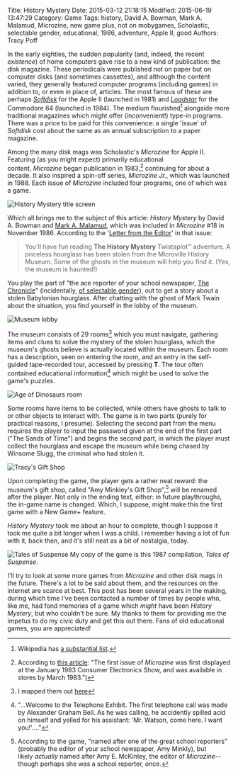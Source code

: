 Title: History Mystery
Date: 2015-03-12 21:18:15
Modified: 2015-06-19 13:47:29
Category: Game
Tags: history, David A. Bowman, Mark A. Malamud, Microzine, new game plus, not on mobygames, Scholastic, selectable gender, educational, 1986, adventure, Apple II, good
Authors: Tracy Poff

In the early eighties, the sudden popularity (and, indeed, the recent *existence*) of home computers gave rise to a new kind of publication: the disk magazine. These periodicals were published not on paper but on computer disks (and sometimes cassettes), and although the content varied, they generally featured computer programs (including games) in addition to, or even in place of, articles. The most famous of these are perhaps *[Softdisk][wpsoftdisk]* for the Apple II (launched in 1981) and *[Loadstar][wploadstar]* for the Commodore 64 (launched in 1984). The medium flourished[^diskmags] alongside more traditional magazines which might offer (inconvenient!) type-in programs. There was a price to be paid for this convenience: a single 'issue' of *Softdisk* cost about the same as an annual subscription to a paper magazine.

Among the many disk mags was Scholastic's *Microzine* for Apple II. Featuring (as you might expect) primarily educational content, *Microzine* began publication in 1983,[^micropub] continuing for about a decade. It also inspired a spin-off series, *Microzine Jr.*, which was launched in 1988. Each issue of *Microzine* included four programs, one of which was a game.

![History Mystery title screen]({filename}images/Microzine18.Sid_000000004.png)

Which all brings me to the subject of this article: *History Mystery* by David A. Bowman and [Mark A. Malamud][mark], which was included in *Microzine* #18 in November 1986. According to the '[Letter from the Editor][letter]' in that issue:

> You'll have fun reading **The History Mystery** Twistaplot™ adventure. A priceless hourglass has been stolen from the Microville History Museum. Some of the ghosts in the museum will help you find it. (Yes, the museum is haunted!)

You play the part of "the ace reporter of your school newspaper, <span style="text-decoration:underline;">The Chronicle</span>" (incidentally, [of selectable gender][gender]), out to get a story about a stolen Babylonian hourglass. After chatting with the ghost of Mark Twain about the situation, you find yourself in the lobby of the museum.

![Museum lobby]({filename}images/Microzine18.Sid_000000014.png)

The museum consists of 29 rooms[^map] which you must navigate, gathering items and clues to solve the mystery of the stolen hourglass, which the museum's ghosts believe is actually located within the museum. Each room has a description, seen on entering the room, and an entry in the self-guided tape-recorded tour, accessed by pressing **T**. The tour often contained educational information[^tour] which might be used to solve the game's puzzles.

![Age of Dinosaurs room]({filename}images/Microzine18.Sid_000000019.png)

Some rooms have items to be collected, while others have ghosts to talk to or other objects to interact with. The game is in two parts (purely for practical reasons, I presume). Selecting the second part from the menu requires the player to input the password given at the end of the first part ("The Sands of Time") and begins the second part, in which the player must collect the hourglass and escape the museum while being chased by Winsome Slugg, the criminal who had stolen it.

![Tracy's Gift Shop]({filename}images/tracys-gift-shop.png)

Upon completing the game, the player gets a rather neat reward: the museum's gift shop, called "Amy Minkley's Gift Shop",[^giftshop] will be renamed after the player. Not only in the ending text, either: in future playthroughs, the in-game name is changed. Which, I suppose, might make this the first game with a New Game+ feature.

*History Mystery* took me about an hour to complete, though I suppose it took me quite a bit longer when I was a child. I remember having a lot of fun with it, back then, and it's still neat as a bit of nostalgia, today.

![Tales of Suspense]({filename}images/tales-of-suspense.jpg)
My copy of the game is this 1987 compilation, *Tales of Suspense*.

I'll try to look at some more games from *Microzine* and other disk mags in the future. There's a lot to be said about them, and the resources on the internet are scarce at best. This post has been several years in the making, during which time I've been contacted a number of times by people who, like me, had fond memories of a game which *might* have been *History Mystery*, but who couldn't be sure. My thanks to them for providing me the impetus to do my civic duty and get this out there. Fans of old educational games, you are appreciated!

[^diskmags]: Wikipedia has [a substantial list][wpdiskmags].
[^micropub]: According to [this article][a2history]: "The first issue of *Microzine* was first displayed at the January 1983 Consumer Electronics Show, and was available in stores by March 1983.")
[^map]: I mapped them out [here][map]
[^tour]: "...Welcome to the Telephone Exhibit. The first telephone call was made by Alexander Graham Bell. As he was calling, he accidently spilled acid on himself and yelled for his assistant: 'Mr. Watson, come here. I want you!'...."
[^giftshop]: According to the game, "named after one of the great school reporters" (probably the editor of your school newspaper, Amy Minkly), but likely *actually* named after Amy E. McKinley, the editor of *Microzine*--though perhaps she was a school reporter, once.

[wpsoftdisk]: http://en.wikipedia.org/wiki/Softdisk_(disk_magazine)
[wploadstar]: http://en.wikipedia.org/wiki/Loadstar
[wpdiskmags]: http://en.wikipedia.org/wiki/List_of_disk_magazines
[a2history]: http://apple2history.org/history/ah21/#15
[mark]: http://www.highcastle.com/MarkHome/mark.htm
[letter]: https://tmft.wordpress.com/?attachment_id=945
[gender]: https://tmft.wordpress.com/?attachment_id=953
[map]: https://tmft.wordpress.com/?attachment_id=947
